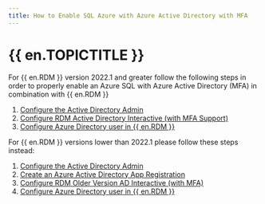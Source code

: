 ```yaml
---
title: How to Enable SQL Azure with Azure Active Directory with MFA
---
```

# {{ en.TOPICTITLE }}
For {{ en.RDM }} version 2022.1 and greater follow the following steps in order to properly enable an Azure SQL with Azure Active Directory (MFA) in combination with {{ en.RDM }}  

1. [Configure the Active Directory Admin](https://help.remotedesktopmanager.com/installation_configureazuread.html)  
1. [Configure RDM Active Directory Interactive (with MFA Support)](https://help.remotedesktopmanager.com/datasources_advanced_sqlazure_configuresqlazureforadconnections.html)  
1. [Configure Azure Directory user in {{ en.RDM }}](https://help.remotedesktopmanager.com/rdm_configure_user.html)  

For {{ en.RDM }} versions lower than 2022.1 please follow these steps instead:  

1. [Configure the Active Directory Admin](https://help.remotedesktopmanager.com/installation_configureazuread.html)  
1. [Create an Azure Active Directory App Registration](https://help.remotedesktopmanager.com/datasources_advanced_sqlazure_configureappregistration.html)  
1. [Configure RDM Older Version AD Interactive (with MFA)](https://help.remotedesktopmanager.com/datasources_advanced_sqlazure_configuresqlazureforadconnections_old.html)  
1. [Configure Azure Directory user in {{ en.RDM }}](https://help.remotedesktopmanager.com/rdm_configure_user.html)

